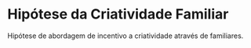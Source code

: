 # Hipótese da Criatividade Familiar
Hipótese de abordagem de incentivo a criatividade através de familiares.